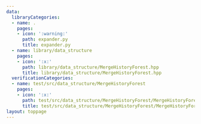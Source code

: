 ```yaml
---
data:
  libraryCategories:
  - name: .
    pages:
    - icon: ':warning:'
      path: expander.py
      title: expander.py
  - name: library/data_structure
    pages:
    - icon: ':x:'
      path: library/data_structure/MergeHistoryForest.hpp
      title: library/data_structure/MergeHistoryForest.hpp
  verificationCategories:
  - name: test/src/data_structure/MergeHistoryForest
    pages:
    - icon: ':x:'
      path: test/src/data_structure/MergeHistoryForest/MergeHistoryForest.test.cpp
      title: test/src/data_structure/MergeHistoryForest/MergeHistoryForest.test.cpp
layout: toppage
---
```

